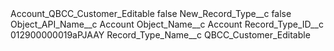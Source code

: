 <?xml version="1.0" encoding="UTF-8"?>
<CustomMetadata xmlns="http://soap.sforce.com/2006/04/metadata" xmlns:xsi="http://www.w3.org/2001/XMLSchema-instance" xmlns:xsd="http://www.w3.org/2001/XMLSchema">
    <label>Account_QBCC_Customer_Editable</label>
    <protected>false</protected>
    <values>
        <field>New_Record_Type__c</field>
        <value xsi:type="xsd:boolean">false</value>
    </values>
    <values>
        <field>Object_API_Name__c</field>
        <value xsi:type="xsd:string">Account</value>
    </values>
    <values>
        <field>Object_Name__c</field>
        <value xsi:type="xsd:string">Account</value>
    </values>
    <values>
        <field>Record_Type_ID__c</field>
        <value xsi:type="xsd:string">012900000019aPJAAY</value>
    </values>
    <values>
        <field>Record_Type_Name__c</field>
        <value xsi:type="xsd:string">QBCC_Customer_Editable</value>
    </values>
</CustomMetadata>
